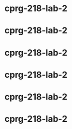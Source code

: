 # cprg-218-lab-2
# cprg-218-lab-2
# cprg-218-lab-2
# cprg-218-lab-2
# cprg-218-lab-2
# cprg-218-lab-2
